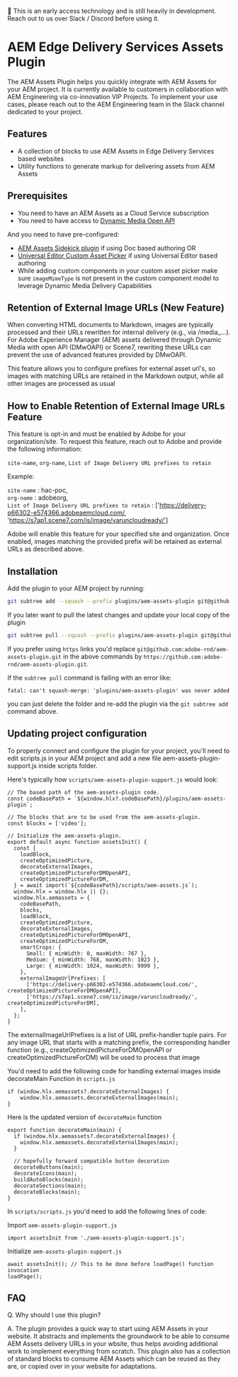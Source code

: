 :construction: This is an early access technology and is still heavily in development. Reach out to us over Slack / Discord before using it.

# AEM Edge Delivery Services Assets Plugin
The AEM Assets Plugin helps you quickly integrate with AEM Assets for your AEM project. It is currently available to customers in collaboration with AEM Engineering via co-innovation VIP Projects. To implement your use cases, please reach out to the AEM Engineering team in the Slack channel dedicated to your project.

## Features
- A collection of blocks to use AEM Assets in Edge Delivery Services based websites
- Utility functions to generate markup for delivering assets from AEM Assets

## Prerequisites
- You need to have an AEM Assets as a Cloud Service subscription
- You need to have access to [Dynamic Media Open API](https://experienceleague.adobe.com/en/docs/experience-manager-cloud-service/content/assets/dynamicmedia/dynamic-media-open-apis/dynamic-media-open-apis-overview)

And you need to have pre-configured:
- [AEM Assets Sidekick plugin](https://www.aem.live/docs/aem-assets-sidekick-plugin) if using Doc based authoring OR
- [Universal Editor Custom Asset Picker](https://developer.adobe.com/uix/docs/extension-manager/extension-developed-by-adobe/configurable-asset-picker/) if using Universal Editor based authoring
- While adding custom components in your custom asset picker make sure `imageMimeType` is not present in the custom component model to leverage Dynamic Media Delivery Capabilities 

## Retention of External Image URLs (New Feature)
When converting HTML documents to Markdown, images are typically processed and their URLs rewritten for internal delivery (e.g., via /media_...). For Adobe Experience Manager (AEM) assets delivered through Dynamic Media with open API (DMwOAPI) or Scene7, rewriting these URLs can prevent the use of advanced features provided by DMwOAPI.

This feature allows you to configure prefixes for external asset url's, so images with matching URLs are retained in the Markdown output, while all other images are processed as usual

## How to Enable Retention of External Image URLs Feature 
This feature is opt-in and must be enabled by Adobe for your organization/site.
To request this feature, reach out to Adobe and provide the following information:

`site-name`, `org-name`, `List of Image Delivery URL prefixes to retain`

Example: 

`site-name` : hac-poc,  
`org-name` : adobeorg,   
`List of Image Delivery URL prefixes to retain` : ['https://delivery-p66302-e574366.adobeaemcloud.com/, 'https://s7ap1.scene7.com/is/image/varuncloudready/']  

Adobe will enable this feature for your specified site and organization. Once enabled, images matching the provided prefix will be retained as external URLs as described above. 


## Installation

Add the plugin to your AEM project by running:
```sh
git subtree add --squash --prefix plugins/aem-assets-plugin git@github.com:adobe-rnd/aem-assets-plugin.git main
```

If you later want to pull the latest changes and update your local copy of the plugin
```sh
git subtree pull --squash --prefix plugins/aem-assets-plugin git@github.com:adobe-rnd/aem-assets-plugin.git main
```

If you prefer using `https` links you'd replace `git@github.com:adobe-rnd/aem-assets-plugin.git` in the above commands by `https://github.com:adobe-rnd/aem-assets-plugin.git`.

If the `subtree pull` command is failing with an error like:
```
fatal: can't squash-merge: 'plugins/aem-assets-plugin' was never added
```
you can just delete the folder and re-add the plugin via the `git subtree add` command above.

## Updating project configuration

To properly connect and configure the plugin for your project, you'll need to edit ⁣scripts.js in your AEM project and add a new file aem-assets-plugin-support.js inside  scripts folder.

Here's typically how `scripts/aem-assets-plugin-support.js` would look:

```
// The based path of the aem-assets-plugin code.
const codeBasePath = `${window.hlx?.codeBasePath}/plugins/aem-assets-plugin`;
 
// The blocks that are to be used from the aem-assets-plugin.
const blocks = ['video'];
 
// Initialize the aem-assets-plugin.
export default async function assetsInit() {
  const {
    loadBlock,
    createOptimizedPicture,
    decorateExternalImages,
    createOptimizedPictureForDMOpenAPI,
    createOptimizedPictureForDM,
  } = await import(`${codeBasePath}/scripts/aem-assets.js`);
  window.hlx = window.hlx || {};
  window.hlx.aemassets = {
    codeBasePath,
    blocks,
    loadBlock,
    createOptimizedPicture,
    decorateExternalImages,
    createOptimizedPictureForDMOpenAPI,
    createOptimizedPictureForDM,
    smartCrops: {
      Small: { minWidth: 0, maxWidth: 767 },
      Medium: { minWidth: 768, maxWidth: 1023 },
      Large: { minWidth: 1024, maxWidth: 9999 },
    },
    externalImageUrlPrefixes: [
      ['https://delivery-p66302-e574366.adobeaemcloud.com/', createOptimizedPictureForDMOpenAPI],
      ['https://s7ap1.scene7.com/is/image/varuncloudready/', createOptimizedPictureForDM],
    ],
  };
}
```

The externalImageUrlPrefixes is a list of URL prefix-handler tuple pairs. For any image URL that starts with a matching prefix, the corresponding handler function (e.g., createOptimizedPictureForDMOpenAPI or createOptimizedPictureForDM) will be used to process that image

You'd need to add the following code for handling external images inside decorateMain Function in `scripts.js` 

```
if (window.hlx.aemassets?.decorateExternalImages) {
    window.hlx.aemassets.decorateExternalImages(main);
}
```

Here is the updated version of `decorateMain` function

```
export function decorateMain(main) {
  if (window.hlx.aemassets?.decorateExternalImages) {
    window.hlx.aemassets.decorateExternalImages(main);
  }
   
  // hopefully forward compatible button decoration
  decorateButtons(main);
  decorateIcons(main);
  buildAutoBlocks(main);
  decorateSections(main);
  decorateBlocks(main);
}
```

In `scripts/scripts.js` you'd need to add the following lines of code:

Import `aem-assets-plugin-support.js`
```
import assetsInit from './aem-assets-plugin-support.js';
```

Initialize `aem-assets-plugin-support.js`
```
await assetsInit(); // This to be done before loadPage() function invocation
loadPage();
```

## FAQ

Q. Why should I use this plugin?

A. The plugin provides a quick way to start using AEM Assets in your website. It abstracts and implements the groundwork to be able to consume AEM Assets delivery URLs in your wbsite, thus helps avoiding additional work to implement everything from scratch. This plugin also has a collection of standard blocks to consume AEM Assets which can be reused as they are, or copied over in your website for adaptations.